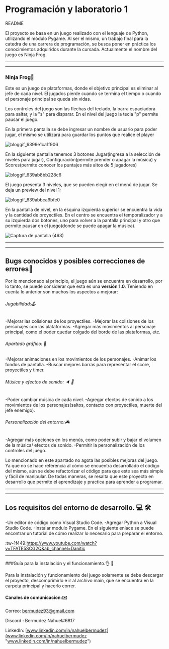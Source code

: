 # Programación y laboratorio 1

README


El proyecto se basa en un juego realizado con el lenguaje de Python, utilizando el módulo Pygame. Al ser el mismo, un trabajo final para la catedra de una carrera de programación, se busca poner en práctica los conocimientos adquiridos durante la cursada. Actualmente el nombre del juego es Ninja Frog.


------------

------------




### Ninja Frog:frog:

Este es un juego de plataformas, donde el objetivo principal es eliminar al jefe de cada nivel. El jugados pierde cuando se termina el tiempo o cuando el personaje principal se queda sin vidas.

Los controles del juego son las flechas del teclado, la barra espaciadora para saltar, y la "s" para disparar. En el nivel del juego la tecla "p" permite pausar el juego. 


En la primera pantalla se debe ingresar un nombre de usuario para poder jugar, el mismo se utilizará para guardar los puntos que realice el player

![bloggif_6399e1ca1f906](https://user-images.githubusercontent.com/108639518/207627409-94308664-82df-4a46-8c9b-db0d4e30b44f.gif)


En la siguiente pantalla tenemos 3 botones Jugar(ingresa a la selección de niveles para jugar), Configuración(permite prender o apagar la música) y Scores(permite conocer los puntajes más altos de 5 jugadores)




![bloggif_639ab8bb228c6](https://user-images.githubusercontent.com/108639518/207785530-35ba3fe2-86e4-4223-a51b-c8c9bc3e827e.gif)




El juego presenta 3 niveles, que se pueden elegir en el menú de jugar. Se deja un preview del nivel 1:


![bloggif_639abbca9bfe0](https://user-images.githubusercontent.com/108639518/207787035-bf1753b5-8fd6-4b3b-8687-72ce6185dc15.gif)

En la pantalla de nivel, en la esquina izquierda superior se encuentra la vida y la cantidad de proyectiles. En el centro se encuentra el temporalizador y a su izquierda dos botones, uno para volver a la pantalla principal y otro que permite pausar en el juego(donde se puede apagar la música).


![Captura de pantalla (463)](https://user-images.githubusercontent.com/108639518/207862468-ad96fe60-b08e-468a-a3fa-9a77a81a7c59.png)

------------

------------


## Bugs conocidos y posibles correcciones de errores:space_invader:

Por lo mencionado al principio, el juego aún se encuentra en desarrollo, por lo tanto, se puede considerar que esta es una **versión 1.0**. Teniendo en cuenta lo anterior son muchos los aspectos a mejorar:


###### Jugabilidad::joystick:
-Mejorar las colisiones de los proyectiles.
-Mejorar las colisiones de los personajes con las plataformas.
-Agregar más movimientos al personaje principal, como el poder quedar colgado del borde de las plataformas, etc. 


###### Apartado gráfico: :movie_camera:
-Mejorar animaciones en los movimientos de los personajes.
-Animar los fondos de pantalla.
-Buscar mejores barras para representar el score, proyectiles y timer.

###### Música y efectos de sonido: :speaker: :musical_note:
-Poder cambiar música de cada nivel.
-Agregar efectos de sonido a los movimientos de los personajes(saltos, contacto con proyectiles, muerte del jefe enemigo).

###### Personalización del entorno::video_game:
-Agregar más opciones en los menús, como poder subir y bajar el volumen de la música/ efectos de sonido.
-Permitir la personalización de los controles del juego.

Lo mencionado en este apartado no agota las posibles mejoras del juego. Ya que no se hace referencia al cómo se encuentra desarrollado el código del mismo, aún se debe refactorizar el código para que este sea más simple y fácil de manipular. De todas maneras, se resalta que este proyecto en desarrollo que permite el aprendizaje y practica para aprender a programar.


------------

------------



## Los requisitos del entorno de desarrollo. 	:computer: :hammer_and_wrench:

-Un editor de código como Visual Studio Code.
-Agregar Python a Visual Studio Code.
-Instalar modulo Pygame.
En el siguiente enlace se puede encontrar un tutorial de cómo realizar lo necesario para preparar el entorno.

:tw-1f449:https://www.youtube.com/watch?v=TFATE5SCG2Q&ab_channel=Danitic



------------


###Guía para la instalación y el funcionamiento.:ok_hand: :facepunch:

Para la instalación y funcionamiento del juego solamente se debe descargar el proyecto, descomprimirlo e ir al archivo main, que se encuentra en la carpeta principal y hacerlo correr.

#### Canales de comunicacion::envelope:

Correo: bermudez93@gmail.com

Discord : Bermudez Nahuel#6817

LinkedIn: [www.linkedin.com/in/nahuelbermudez](www.linkedin.com/in/nahuelbermudez "www.linkedin.com/in/nahuelbermudez")


